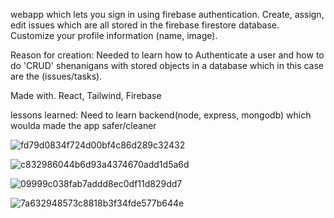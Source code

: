 webapp which lets you sign in using firebase authentication. Create, assign, edit issues which are all stored in the firebase firestore database. Customize your profile information (name, image).

Reason for creation: Needed to learn how to Authenticate a user  and how to do 'CRUD' shenanigans with stored objects in a database which in this case are the (issues/tasks).

Made with. React, Tailwind, Firebase

lessons learned: Need to learn backend(node, express, mongodb) which woulda made the app safer/cleaner

![fd79d0834f724d00bf4c86d289c32432](https://user-images.githubusercontent.com/40356149/171057990-0724e71d-e6ac-495a-b12f-0240e92d858f.png)


![c832986044b6d93a4374670add1d5a6d](https://user-images.githubusercontent.com/40356149/171057785-4892f639-37e9-44df-9756-8c9553b5e27a.png)

![09999c038fab7addd8ec0df11d829dd7](https://user-images.githubusercontent.com/40356149/171057842-f2839e81-35aa-451e-b7bd-d2c94720ceb7.png)

![7a632948573c8818b3f34fde577b644e](https://user-images.githubusercontent.com/40356149/171057882-6e31aa72-4c7b-477b-b151-781a6d55edb5.png)

